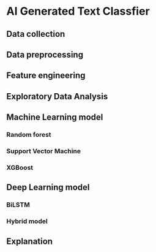 # AI Generated Text Classfier
## Data collection 
## Data preprocessing 
## Feature engineering 
## Exploratory Data Analysis 
## Machine Learning model
### Random forest
### Support Vector Machine
### XGBoost
## Deep Learning model
### BiLSTM
### Hybrid model
## Explanation
